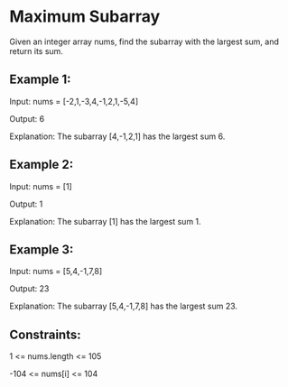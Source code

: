 # Maximum Subarray
Given an integer array nums, find the subarray with the largest sum, and return its sum.

## Example 1:

Input: nums = [-2,1,-3,4,-1,2,1,-5,4]

Output: 6

Explanation: The subarray [4,-1,2,1] has the largest sum 6.

## Example 2:

Input: nums = [1]

Output: 1

Explanation: The subarray [1] has the largest sum 1.

## Example 3:

Input: nums = [5,4,-1,7,8]

Output: 23

Explanation: The subarray [5,4,-1,7,8] has the largest sum 23.

## Constraints:

1 <= nums.length <= 105

-104 <= nums[i] <= 104
